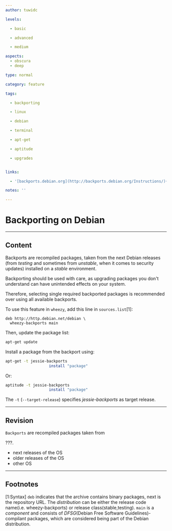 ```yaml
---
author: tuwidc

levels:

  - basic

  - advanced

  - medium

aspects:
  - obscura
  - deep

type: normal

category: feature

tags:

  - backporting

  - linux

  - debian

  - terminal

  - apt-get

  - aptitude

  - upgrades


links:

  - '[backports.debian.org](http://backports.debian.org/Instructions/){website}'

notes: ''

---
```


# Backporting on Debian

---
## Content

Backports are recompiled packages, taken from the next Debian releases (from *testing* and sometimes from *unstable*, when it comes to security updates) installed on a *stable* environment.

Backporting should be used with care, as upgrading packages you don't understand can have unintended effects on your system.
 
Therefore, selecting single required backported packages is recommended over using all available backports.

To use this feature in `wheezy`, add this line in `sources.list`[1]:
```
deb http://http.debian.net/debian \
  wheezy-backports main
```

Then, update the package list:
```bash
apt-get update
```

Install a package from the backport using:
```bash
apt-get -t jessie-backports
                   install "package"
```

Or:
```bash
aptitude -t jessie-backports 
                   install "package"
```

The `-t` (`--target-release`) specifies *jessie-backports* as target release.

---
## Revision

`Backports` are recompiled packages taken from 

???.

* next releases of the OS
* older releases of the OS
* other OS

---
## Footnotes
[1:Syntax]
`deb` indicates that the archive contains binary packages, next is the repository URL. The *distribution* can be either the release code name(i.e. wheezy-backports) or release class(stable,testing). `main` is a *component* and consists of *DFSG*(Debian Free Software Guidelines)-compilant packages, which are considered being part of the Debian distribution.
 
 
